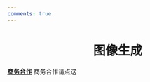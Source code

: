 ```yaml
---
comments: true
---
```


# <center>图像生成</center>  

**[商务合作](https://sdnuroboticsailab.github.io/commercial/commercial)** 商务合作请点这
